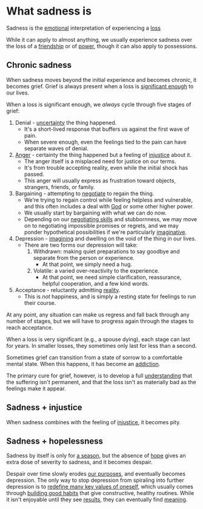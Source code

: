 
# What sadness is

Sadness is the [emotional](mind-feelings.md) interpretation of experiencing a [loss](safety.md)

While it can apply to almost anything, we usually experience sadness over the loss of a [friendship](people-friends-why.md) or of [power](power.md), though it can also apply to possessions.

## Chronic sadness

When sadness moves beyond the initial experience and becomes chronic, it becomes grief. Grief is always present when a loss is [significant enough](values-quality.md) to our lives.

When a loss is significant enough, we *always* cycle through five stages of grief:

1. Denial - [uncertainty](understanding-certainty.md) the thing happened.
   - It's a short-lived response that buffers us against the first wave of pain.
   - When severe enough, even the feelings tied to the pain can have separate waves of denial.
2. [Anger](mind-feelings-anger.md) - certainty the thing happened but a feeling of [injustice](morality-justice.md) about it.
   - The anger itself is a misplaced need for justice on our terms.
   - It's from trouble accepting reality, even while the initial shock has passed.
   - This anger will usually express as frustration toward objects, strangers, friends, or family.
3. Bargaining - attempting to [negotiate](people-conflicts-negotiation.md) to regain the thing.
   - We're trying to regain control while feeling helpless and vulnerable, and this often includes a deal with [God](god.md) or some other higher power.
   - We usually start by bargaining with what we can do now.
   - Depending on our [negotiating skills](people-conflicts-negotiation.md) and stubbornness, we may move on to negotiating impossible promises or regrets, and we may ponder hypothetical possibilities if we're particularly [imaginative](imagination.md).
4. Depression - [imagining](imagination.md) and dwelling on the void of the thing in our lives.
   - There are two forms our depression will take:
     1. Withdrawn: making quiet preparations to say goodbye and separate from the person or experience.
        - At that point, we simply need a hug.
     2. Volatile: a varied over-reactivity to the experience.
        - At that point, we need simple clarification, reassurance, helpful cooperation, and a few kind words.
5. Acceptance - reluctantly admitting [reality](reality.md).
   - This is *not* happiness, and is simply a resting state for feelings to run their course.

At any point, any situation can make us regress and fall back through any number of stages, but we will have to progress again through the stages to reach acceptance.

When a loss is very significant (e.g., a spouse dying), each stage can last for years. In smaller losses, they sometimes only last for less than a second.

Sometimes grief can transition from a state of sorrow to a comfortable mental state. When this happens, it has become an [addiction](addiction.md).

The primary cure for grief, however, is to develop a full [understanding](understanding.md) that the suffering isn't permanent, and that the loss isn't as materially bad as the feelings make it appear.

## Sadness + injustice

When sadness combines with the feeling of [injustice](morality-justice.md), it becomes pity.

## Sadness + hopelessness

Sadness by itself is only for [a season](trends.md), but the absence of [hope](trust.md) gives an extra dose of severity to sadness, and it becomes despair.

Despair over time slowly erodes [our purposes](purpose.md), and eventually becomes depression. The only way to stop depression from spiraling into further depression is to [redefine many key values of oneself](hardship-worthlessness.md), which usually comes through [building good habits](habits.md) that give constructive, healthy routines. While it isn't enjoyable until they see [results](results.md), they can eventually find [meaning](meaning.md).
